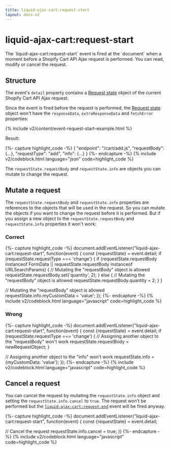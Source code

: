 ```yaml
---
title: liquid-ajax-cart:request-start
layout: docs-v2
---
```


# liquid-ajax-cart:request-start

<p class="lead" markdown="1">
The `liquid-ajax-cart:request-start` event is fired at the `document` when a moment before a Shopify Cart API Ajax request is performed.
You can read, modify or cancel the request.
</p>

## Structure

The event's `detail` property contains a [Request state](/v2/docs/request-state/) object 
of the current Shopify Cart API Ajax request.

Since the event is fired before the request is performed, 
the [Request state](/v2/docs/request-state/) object won't have the `responseData`, `extraResponseData` and `fetchError` properties:

{% include v2/content/event-request-start-example.html %}

Result:

{%- capture highlight_code -%}
{
  "endpoint": "/cart/add.js",
  "requestBody": {…},
  "requestType": "add",
  "info": {…}
}
{%- endcapture -%}
{% include v2/codeblock.html language="json" code=highlight_code %}

The `requestState.requestBody` and `requestState.info` are objects you can mutate to change the request.

## Mutate a request

The `requestState.requestBody` and `requestState.info` properties are references to the objects that will be used in the request.
So you can mutate the objects if you want to change the request before it is performed.
But if you assign a new object to the `requestState.requestBody` and `requestState.info` properties it won't work:

### Correct
{%- capture highlight_code -%}
document.addEventListener("liquid-ajax-cart:request-start", function(event) {
  const {requestState} = event.detail;
  if (requestState.requestType === 'change') {
    if (requestState.requestBody instanceof FormData || requestState.requestBody instanceof URLSearchParams) {
      // Mutating the "requestBody" object is allowed
      requestState.requestBody.set('quantity', 2);
    } else {
      // Mutating the "requestBody" object is allowed
      requestState.requestBody.quantity = 2;
    }
  }

  // Mutating the "requestBody" object is allowed
  requestState.info.myCustomData = 'value';
});
{%- endcapture -%}
{% include v2/codeblock.html language="javascript" code=highlight_code %}

### Wrong
{%- capture highlight_code -%}
document.addEventListener("liquid-ajax-cart:request-start", function(event) {
  const {requestState} = event.detail;
  if (requestState.requestType === 'change') {
    // Assigning another object to the "requestBody" won't work
    requestState.requestBody = newRequestObject;
  }

  // Assigning another object to the "info" won't work
  requestState.info = {myCustomData: 'value'};
});
{%- endcapture -%}
{% include v2/codeblock.html language="javascript" code=highlight_code %}

## Cancel a request

You can cancel the request by mutating the `requestState.info` object and setting the `requestState.info.cancel` to `true`.
The request won't be performed but the [`liquid-ajax-cart:request-end`](/v2/docs/event-request-end/) event will be fired anyway.

{%- capture highlight_code -%}
document.addEventListener("liquid-ajax-cart:request-start", function(event) {
  const {requestState} = event.detail;

  // Cancel the request
  requestState.info.cancel = true;
})
{%- endcapture -%}
{% include v2/codeblock.html language="javascript" code=highlight_code %}